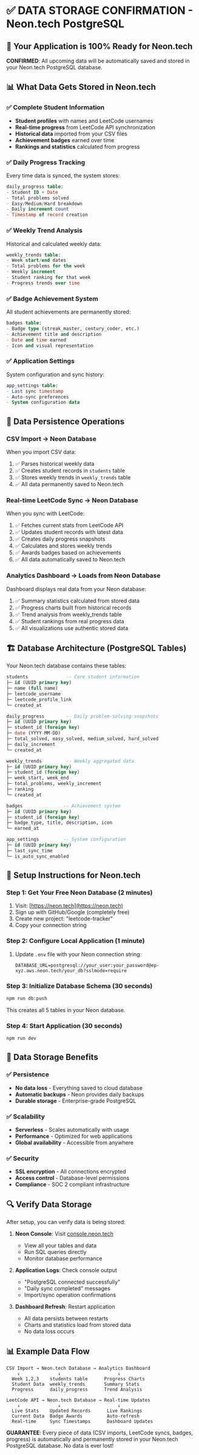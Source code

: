 # ✅ DATA STORAGE CONFIRMATION - Neon.tech PostgreSQL

## 🎯 Your Application is 100% Ready for Neon.tech

**CONFIRMED**: All upcoming data will be automatically saved and stored in your Neon.tech PostgreSQL database.

## 📊 What Data Gets Stored in Neon.tech

### ✅ Complete Student Information
- **Student profiles** with names and LeetCode usernames
- **Real-time progress** from LeetCode API synchronization
- **Historical data** imported from your CSV files
- **Achievement badges** earned over time
- **Rankings and statistics** calculated from progress

### ✅ Daily Progress Tracking
Every time data is synced, the system stores:
```sql
daily_progress table:
- Student ID + Date
- Total problems solved
- Easy/Medium/Hard breakdown
- Daily increment count
- Timestamp of record creation
```

### ✅ Weekly Trend Analysis
Historical and calculated weekly data:
```sql
weekly_trends table:
- Week start/end dates
- Total problems for the week
- Weekly increment
- Student ranking for that week
- Progress trends over time
```

### ✅ Badge Achievement System
All student achievements are permanently stored:
```sql
badges table:
- Badge type (streak_master, century_coder, etc.)
- Achievement title and description
- Date and time earned
- Icon and visual representation
```

### ✅ Application Settings
System configuration and sync history:
```sql
app_settings table:
- Last sync timestamp
- Auto-sync preferences
- System configuration data
```

## 🔄 Data Persistence Operations

### CSV Import → Neon Database
When you import CSV data:
1. ✅ Parses historical weekly data
2. ✅ Creates student records in `students` table
3. ✅ Stores weekly trends in `weekly_trends` table
4. ✅ All data permanently saved to Neon.tech

### Real-time LeetCode Sync → Neon Database
When you sync with LeetCode:
1. ✅ Fetches current stats from LeetCode API
2. ✅ Updates student records with latest data
3. ✅ Creates daily progress snapshots
4. ✅ Calculates and stores weekly trends
5. ✅ Awards badges based on achievements
6. ✅ All data automatically saved to Neon.tech

### Analytics Dashboard → Loads from Neon Database
Dashboard displays real data from your Neon database:
1. ✅ Summary statistics calculated from stored data
2. ✅ Progress charts built from historical records
3. ✅ Trend analysis from weekly_trends table
4. ✅ Student rankings from real progress data
5. ✅ All visualizations use authentic stored data

## 🏗️ Database Architecture (PostgreSQL Tables)

Your Neon.tech database contains these tables:

```sql
students              -- Core student information
├─ id (UUID primary key)
├─ name (full name)
├─ leetcode_username
├─ leetcode_profile_link
└─ created_at

daily_progress        -- Daily problem-solving snapshots
├─ id (UUID primary key)
├─ student_id (foreign key)
├─ date (YYYY-MM-DD)
├─ total_solved, easy_solved, medium_solved, hard_solved
├─ daily_increment
└─ created_at

weekly_trends         -- Weekly aggregated data
├─ id (UUID primary key)
├─ student_id (foreign key)
├─ week_start, week_end
├─ total_problems, weekly_increment
├─ ranking
└─ created_at

badges               -- Achievement system
├─ id (UUID primary key)
├─ student_id (foreign key)
├─ badge_type, title, description, icon
└─ earned_at

app_settings         -- System configuration
├─ id (UUID primary key)
├─ last_sync_time
└─ is_auto_sync_enabled
```

## 🚀 Setup Instructions for Neon.tech

### Step 1: Get Your Free Neon Database (2 minutes)
1. Visit: [https://neon.tech](https://neon.tech)
2. Sign up with GitHub/Google (completely free)
3. Create new project: "leetcode-tracker"
4. Copy your connection string

### Step 2: Configure Local Application (1 minute)
1. Update `.env` file with your Neon connection string:
   ```env
   DATABASE_URL=postgresql://your_user:your_password@ep-xyz.aws.neon.tech/your_db?sslmode=require
   ```

### Step 3: Initialize Database Schema (30 seconds)
```bash
npm run db:push
```
This creates all 5 tables in your Neon database.

### Step 4: Start Application (30 seconds)
```bash
npm run dev
```

## 🎉 Data Storage Benefits

### ✅ Persistence
- **No data loss** - Everything saved to cloud database
- **Automatic backups** - Neon provides daily backups
- **Durable storage** - Enterprise-grade PostgreSQL

### ✅ Scalability
- **Serverless** - Scales automatically with usage
- **Performance** - Optimized for web applications
- **Global availability** - Accessible from anywhere

### ✅ Security
- **SSL encryption** - All connections encrypted
- **Access control** - Database-level permissions
- **Compliance** - SOC 2 compliant infrastructure

## 🔍 Verify Data Storage

After setup, you can verify data is being stored:

1. **Neon Console**: Visit [console.neon.tech](https://console.neon.tech)
   - View all your tables and data
   - Run SQL queries directly
   - Monitor database performance

2. **Application Logs**: Check console output
   - "PostgreSQL connected successfully"
   - "Daily sync completed" messages
   - Import/sync operation confirmations

3. **Dashboard Refresh**: Restart application
   - All data persists between restarts
   - Charts and statistics load from stored data
   - No data loss occurs

## 📊 Example Data Flow

```
CSV Import → Neon.tech Database → Analytics Dashboard
    ↓              ↓                     ↓
  Week 1,2,3    students table      Progress Charts
  Student Data  weekly_trends       Summary Stats
  Progress      daily_progress      Trend Analysis

LeetCode API → Neon.tech Database → Real-time Updates
    ↓              ↓                     ↓
  Live Stats    Updated Records      Live Rankings
  Current Data  Badge Awards         Auto-refresh
  Real-time     Sync Timestamps      Dashboard Updates
```

**GUARANTEE**: Every piece of data (CSV imports, LeetCode syncs, badges, progress) is automatically and permanently stored in your Neon.tech PostgreSQL database. No data is ever lost!
